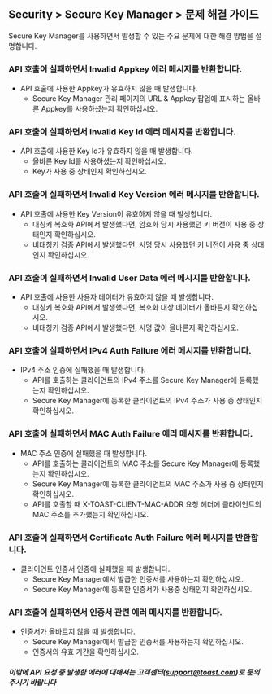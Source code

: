## Security > Secure Key Manager > 문제 해결 가이드
Secure Key Manager를 사용하면서 발생할 수 있는 주요 문제에 대한 해결 방법을 설명합니다.

### API 호출이 실패하면서 Invalid Appkey 에러 메시지를 반환합니다.
* API 호출에 사용한 Appkey가 유효하지 않을 때 발생합니다.
    * Secure Key Manager 관리 페이지의 URL & Appkey 팝업에 표시하는 올바른 Appkey를 사용하셨는지 확인하십시오.

### API 호출이 실패하면서 Invalid Key Id 에러 메시지를 반환합니다.
* API 호출에 사용한 Key Id가 유효하지 않을 때 발생합니다.
    * 올바른 Key Id를 사용하셨는지 확인하십시오.
    * Key가 사용 중 상태인지 확인하십시오.
    
### API 호출이 실패하면서 Invalid Key Version 에러 메시지를 반환합니다.
* API 호출에 사용한 Key Version이 유효하지 않을 때 발생합니다.
    * 대칭키 복호화 API에서 발생했다면, 암호화 당시 사용했던 키 버전이 사용 중 상태인지 확인하십시오.
    * 비대칭키 검증 API에서 발생했다면, 서명 당시 사용했던 키 버전이 사용 중 상태인지 확인하십시오.

### API 호출이 실패하면서 Invalid User Data 에러 메시지를 반환합니다.
* API 호출에 사용한 사용자 데이터가 유효하지 않을 때 발생합니다.
    * 대칭키 복호화 API에서 발생했다면, 복호화 대상 데이터가 올바른지 확인하십시오.
    * 비대칭키 검증 API에서 발생했다면, 서명 값이 올바른지 확인하십시오.
    
### API 호출이 실패하면서 IPv4 Auth Failure 에러 메시지를 반환합니다.
* IPv4 주소 인증에 실패했을 때 발생합니다.
    * API를 호출하는 클라이언트의 IPv4 주소를 Secure Key Manager에 등록했는지 확인하십시오.
    * Secure Key Manager에 등록한 클라이언트의 IPv4 주소가 사용 중 상태인지 확인하십시오.

### API 호출이 실패하면서 MAC Auth Failure 에러 메시지를 반환합니다.
* MAC 주소 인증에 실패했을 때 발생합니다.
    * API를 호출하는 클라이언트의 MAC 주소를 Secure Key Manager에 등록했는지 확인하십시오.
    * Secure Key Manager에 등록한 클라이언트의 MAC 주소가 사용 중 상태인지 확인하십시오.
    * API를 호출할 때 X-TOAST-CLIENT-MAC-ADDR 요청 헤더에 클라이언트의 MAC 주소를 추가했는지 확인하십시오.

### API 호출이 실패하면서 Certificate Auth Failure 에러 메시지를 반환합니다.
* 클라이언트 인증서 인증에 실패했을 때 발생합니다.
    * Secure Key Manager에서 발급한 인증서를 사용하는지 확인하십시오.
    * Secure Key Manager에 등록한 인증서가 사용중 상태인지 확인하십시오.

### API 호출이 실패하면서 인증서 관련 에러 메시지를 반환합니다.
* 인증서가 올바르지 않을 때 발생합니다.
    * Secure Key Manager에서 발급한 인증서를 사용하는지 확인하십시오.
    * 인증서의 유효 기간을 확인하십시오.
    
##### 이밖에 API 요청 중 발생한 에러에 대해서는 고객센터(support@toast.com)로 문의주시기 바랍니다 